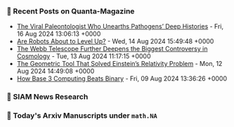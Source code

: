 ### 📝 Recent Posts on Quanta-Magazine
<!-- quanta starts -->
* <a href="https://www.quantamagazine.org/the-viral-paleontologist-who-unearths-pathogens-deep-histories-20240816/">The Viral Paleontologist Who Unearths Pathogens’ Deep Histories</a> - Fri, 16 Aug 2024 13:06:13 +0000
* <a href="https://www.quantamagazine.org/are-robots-about-to-level-up-20240814/">Are Robots About to Level Up?</a> - Wed, 14 Aug 2024 15:49:48 +0000
* <a href="https://www.quantamagazine.org/the-webb-telescope-further-deepens-the-biggest-controversy-in-cosmology-20240813/">The Webb Telescope Further Deepens the Biggest Controversy in Cosmology</a> - Tue, 13 Aug 2024 11:17:15 +0000
* <a href="https://www.quantamagazine.org/the-geometric-tool-that-solved-einsteins-relativity-problem-20240812/">The Geometric Tool That Solved Einstein’s Relativity Problem</a> - Mon, 12 Aug 2024 14:49:08 +0000
* <a href="https://www.quantamagazine.org/how-base-3-computing-beats-binary-20240809/">How Base 3 Computing Beats Binary</a> - Fri, 09 Aug 2024 13:36:26 +0000
<!-- quanta ends -->

### 📝 SIAM News Research
<!-- siam-news starts -->

<!-- siam-news ends -->

### 📝 Today's Arxiv Manuscripts under ``math.NA``
<!-- arxiv-math-na starts -->

<!-- arxiv-math-na ends -->
